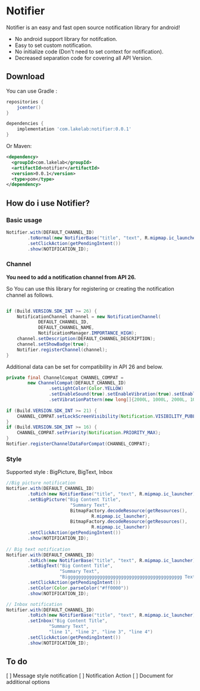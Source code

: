 # Notifier

Notifier is an easy and fast open source notification library for android!

- No android support library for notifcation.
- Easy to set custom notification.
- No initialize code (Don't need to set context for notification).
- Decreased separation code for covering all API Version.

## Download

You can use Gradle :
```gradle
repositories {
    jcenter()
}

dependencies {
    implementation 'com.lakelab:notifier:0.0.1'
}
```

Or Maven:

```xml
<dependency>
  <groupId>com.lakelab</groupId>
  <artifactId>notifier</artifactId>
  <version>0.0.1</version>
  <type>pom</type>
</dependency>
```

## How do i use Notifier?

### Basic usage

```java
Notifier.with(DEFAULT_CHANNEL_ID)
        .toNormal(new NotifierBase("title", "text", R.mipmap.ic_launcher))
        .setClickAction(getPendingIntent())
        .show(NOTIFICATION_ID);
```

### Channel

**You need to add a notification channel from API 26.**

So You can use this library for registering or creating the notification channel as follows.

```java

if (Build.VERSION.SDK_INT >= 26) {
    NotificationChannel channel = new NotificationChannel(
            DEFAULT_CHANNEL_ID,
            DEFAULT_CHANNEL_NAME,
            NotificationManager.IMPORTANCE_HIGH);
    channel.setDescription(DEFAULT_CHANNEL_DESCRIPTION);
    channel.setShowBadge(true);
    Notifier.registerChannel(channel);
}
```

Additional data can be set for compatibility in API 26 and below.

```java
private final ChannelCompat CHANNEL_COMPAT =
        new ChannelCompat(DEFAULT_CHANNEL_ID)
                .setLightColor(Color.YELLOW)
                .setEnableSound(true).setEnableVibration(true).setEnableShowLights(false)
                .setVibrationPattern(new long[]{2000L, 1000L, 2000L, 1000L});
                
if (Build.VERSION.SDK_INT >= 21) {
    CHANNEL_COMPAT.setLockScreenVisibility(Notification.VISIBILITY_PUBLIC);
}
if (Build.VERSION.SDK_INT >= 16) {
    CHANNEL_COMPAT.setPriority(Notification.PRIORITY_MAX);
}
Notifier.registerChannelDataForCompat(CHANNEL_COMPAT);
```

### Style
Supported style : BigPicture, BigText, Inbox

```java
//Big picture notification
Notifier.with(DEFAULT_CHANNEL_ID)
        .toRich(new NotifierBase("title", "text", R.mipmap.ic_launcher))
        .setBigPicture("Big Content Title",
                        "Summary Text",
                        BitmapFactory.decodeResource(getResources(),
                                R.mipmap.ic_launcher),
                        BitmapFactory.decodeResource(getResources(),
                                R.mipmap.ic_launcher))
        .setClickAction(getPendingIntent())
        .show(NOTIFICATION_ID);
        
// Big text notification
Notifier.with(DEFAULT_CHANNEL_ID)
        .toRich(new NotifierBase("title", "text", R.mipmap.ic_launcher))
        .setBigText("Big Content Title",
                    "Summary Text",
                    "Biggggggggggggggggggggggggggggggggggggggggggg Text")
        .setClickAction(getPendingIntent())
        .setColor(Color.parseColor("#ff0000"))
        .show(NOTIFICATION_ID);

// Inbox notification
Notifier.with(DEFAULT_CHANNEL_ID)
        .toRich(new NotifierBase("title", "text", R.mipmap.ic_launcher))
        .setInbox("Big Content Title",
                "Summary Text",
                "line 1", "line 2", "line 3", "line 4")
        .setClickAction(getPendingIntent())
        .show(NOTIFICATION_ID);
```


## To do

[ ] Message style notification
[ ] Notification Action
[ ] Document for additional options
